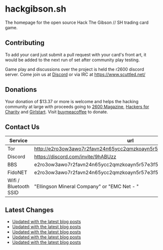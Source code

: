 # hackgibson.sh
The homepage for the open source Hack The Gibson // SH trading card game.


## Contributing

To add your card just submit a pull request with your card's front art, it would be added to the next run of set after community play testing.

Game play and discussions over the project is held the r2600 discord server. Come join us at [Discord](https://discord.com/invite/9hABUzz) or via IRC at https://www.scuttled.net/


## Donations

Your donation of $13.37 or more is welcome and helps the hacking community at large with proceeds going to [2600 Magazine](https://2600.com/), [Hackers for Charity](https://hackersforcharity.org) and [Girlstart](https://girlstart.org).  Visit [buymeacoffee](https://www.buymeacoffee.com/hackgibson.sh) to donate.


## Contact Us

Service | url
-|-
Tor | http://e2ro3ow3awo7r2favn24n65ycc2qmzkoayn5r57e3f56nvjwdcgg32ad.onion
Discord | https://discord.com/invite/9hABUzz
BBS | e2ro3ow3awo7r2favn24n65ycc2qmzkoayn5r57e3f56nvjwdcgg32ad.onion:23
FidoNET | e2ro3ow3awo7r2favn24n65ycc2qmzkoayn5r57e3f56nvjwdcgg32ad.onion:24554
Wifi / Bluetooth SSID | "Ellingson Mineral Company" or "EMC Net - <fidonet address>"

## Latest Changes
<!-- BLOG-POST-LIST:START -->
- [Updated with the latest blog posts](https://github.com/DFW2600/hackgibson.sh/commit/073e19bac6d0e8ef0eb482b20845bc5f398a47ff)
- [Updated with the latest blog posts](https://github.com/DFW2600/hackgibson.sh/commit/a177f02df32db98105d31d6cbe6db667228bf3d2)
- [Updated with the latest blog posts](https://github.com/DFW2600/hackgibson.sh/commit/edb850327d8dd24fd527348fb5e15dbbe46ad889)
- [Updated with the latest blog posts](https://github.com/DFW2600/hackgibson.sh/commit/fc7c7f2a25c2debde6f182ced999bd6d15ea1154)
- [Updated with the latest blog posts](https://github.com/DFW2600/hackgibson.sh/commit/3015350f4386c98528b1392e7b8ac05aabef1d84)
<!-- BLOG-POST-LIST:END -->
